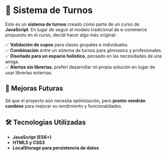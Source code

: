 # 📅 Sistema de Turnos  

Este es un **sistema de turnos** creado como parte de un curso de **JavaScript**. En lugar de seguir el modelo tradicional de e-commerce propuesto en el curso, decidí hacer algo más original:  

✅ **Validación de cupos** para clases grupales e individuales.  
✅ **Combinación** entre un sistema de turnos para gimnasios y profesionales.  
✅ **Diseñado para un espacio holístico**, pensado en las necesidades de una amiga.  
✅ **Alertas sin librerías**, preferí desarrollar mi propia solución en lugar de usar librerías externas.  

## 🚀 Mejoras Futuras  
Sé que el proyecto aún necesita optimización, pero **pronto vendrán cambios** para mejorar su rendimiento y funcionalidades.  

## 🛠 Tecnologías Utilizadas  
- **JavaScript (ES6+)**  
- **HTML5 y CSS3**  
- **LocalStorage para persistencia de datos**  

